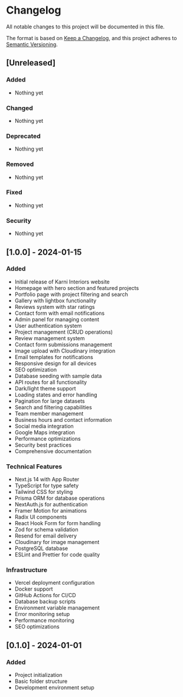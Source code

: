 # Changelog

All notable changes to this project will be documented in this file.

The format is based on [Keep a Changelog](https://keepachangelog.com/en/1.0.0/),
and this project adheres to [Semantic Versioning](https://semver.org/spec/v2.0.0.html).

## [Unreleased]

### Added
- Nothing yet

### Changed
- Nothing yet

### Deprecated
- Nothing yet

### Removed
- Nothing yet

### Fixed
- Nothing yet

### Security
- Nothing yet

## [1.0.0] - 2024-01-15

### Added
- Initial release of Karni Interiors website
- Homepage with hero section and featured projects
- Portfolio page with project filtering and search
- Gallery with lightbox functionality
- Reviews system with star ratings
- Contact form with email notifications
- Admin panel for managing content
- User authentication system
- Project management (CRUD operations)
- Review management system
- Contact form submissions management
- Image upload with Cloudinary integration
- Email templates for notifications
- Responsive design for all devices
- SEO optimization
- Database seeding with sample data
- API routes for all functionality
- Dark/light theme support
- Loading states and error handling
- Pagination for large datasets
- Search and filtering capabilities
- Team member management
- Business hours and contact information
- Social media integration
- Google Maps integration
- Performance optimizations
- Security best practices
- Comprehensive documentation

### Technical Features
- Next.js 14 with App Router
- TypeScript for type safety
- Tailwind CSS for styling
- Prisma ORM for database operations
- NextAuth.js for authentication
- Framer Motion for animations
- Radix UI components
- React Hook Form for form handling
- Zod for schema validation
- Resend for email delivery
- Cloudinary for image management
- PostgreSQL database
- ESLint and Prettier for code quality

### Infrastructure
- Vercel deployment configuration
- Docker support
- GitHub Actions for CI/CD
- Database backup scripts
- Environment variable management
- Error monitoring setup
- Performance monitoring
- SEO optimizations

## [0.1.0] - 2024-01-01

### Added
- Project initialization
- Basic folder structure
- Development environment setup
